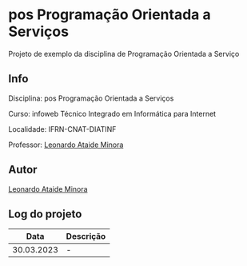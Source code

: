# pos Programação Orientada a Serviços
Projeto de exemplo da disciplina de Programação Orientada a Serviço

## Info
Disciplina: pos Programação Orientada a Serviços

Curso: infoweb Técnico Integrado em Informática para Internet

Localidade: IFRN-CNAT-DIATINF

Professor: [Leonardo Ataide Minora](https://github.com/leonardo-minora)

## Autor
[Leonardo Ataide Minora](https://github.com/leonardo-minora)

## Log do projeto
| Data | Descrição |
| --- | --- |
| 30.03.2023 | - |

